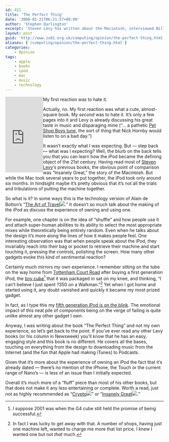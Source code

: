 ```yaml
---
id: 421
title: 'The Perfect Thing'
date: '2008-01-21T06:21:57+00:00'
author: 'Stephen Darlington'
excerpt: 'Steven Levy has written about the Macintosh, interviewed Bill Gates and Steve Jobs and told us all about free software so it''s only fitting that he has also penned a book about the iPod. Here''s what I thought of it.'
layout: post
guid: 'http://www.zx81.org.uk/computing/opinion/the-perfect-thing.html'
aliases: ['/computing/opinion/the-perfect-thing.html']
categories:
    - Opinion
tags:
    - apple
    - books
    - ipod
    - mac
    - music
    - technology
---
```


<iframe align="left" frameborder="0" marginheight="0" marginwidth="0" scrolling="no" src="http://rcm.amazon.com/e/cm?t=zx81orguk00&o=1&p=8&l=as1&asins=0743285239&fc1=000000&IS2=1&lt1=_blank&lc1=0000FF&bc1=000000&bg1=1F1F1F&f=ifr" style="width:120px;height:240px;"></iframe>My first reaction was to hate it.

Actually, no. My first reaction was what a cute, almost-square book. My *second* was to hate it. It’s only a few pages into it and Levy is already discussing his great taste in music and disparaging mine (“… a pathetic [Pet Shop Boys tune](/blog/pet-shop-boys.html), the sort of thing that Nick Hornby would listen to on a bad day.”)

It wasn’t exactly what I was expecting. But — step back — what was I expecting? Well, the blurb on the back tells you that you can learn how the iPod became the defining object of the 21st century. Having read most of [Steven Levy](http://www.stevenlevy.com/)‘s previous books, the obvious point of comparison was “Insanely Great,” the story of the Macintosh. But while the Mac took several years to put together, the iPod took only around six months. In hindsight maybe it’s pretty obvious that it’s not all the trials and tribulations of putting the machine together.

So what is it? In some ways this is the technology version of Alain de Botton’s “[The Art of Travel](http://www.amazon.com/gp/product/0140276629?ie=UTF8&tag=zx81orguk00&linkCode=as2&camp=1789&creative=9325&creativeASIN=0140276629)![](http://www.assoc-amazon.com/e/ir?t=zx81orguk00&l=as2&o=1&a=0140276629).” It doesn’t so much talk about the making of the iPod as discuss the experience of owning and using one.

For example, one chapter is on the idea of “shuffle” and how people use it and attach super-human abilities to its ability to select the most appropriate mixes while theoretically being entirely random. Even when he talks about the design it’s more along the lines of how it makes people feel. One interesting observation was that when people speak about the iPod, they invariably reach into their bag or pocket to retrieve their machine and start touching it, pressing the controls, polishing the screen. How many other gadgets evoke this kind of sentimental reaction?

Certainly much mirrors my own experience. I remember sitting on the tube on the way home from [Tottenham Court Road](http://www.streetsensation.co.uk/tottcrt/tcr_intro.htm) after buying a first generation iPod, the [tiny cube](http://www.flickr.com/photos/21715645@N08/)[^1] that it was packaged in sat on my knee, and thinking, “I can’t believe I just spent ?350 on a Walkman.”[^2] Yet when I got home and started using it, any doubt vanished and quickly it became my most prized gadget.

In fact, as I type this my [fifth generation iPod is on the blink](http://discussions.apple.com/thread.jspa?threadID=1160707&tstart=0). The emotional impact of this neat pile of components being on the verge of failing is quite unlike almost any other gadget I own.

Anyway, I was writing about the book “The Perfect Thing” and not my own experience, so let’s get back to the point. If you’ve ever read any other Levy books (or his column in Newsweek) you’ll know that he has an easy, engaging style and this book is no different. He covers all the bases, touching on everything from the design to downloading music from the Internet (and the fun that Apple had making iTunes) to Podcasts.

Given that it’s more about the experience of owning an iPod the fact that it’s already dated — there’s no mention of the iPhone, the Touch or the current range of Nano’s — is less of an issue than I initially expected.

Overall it’s much more of a “fluff” piece than most of his other books, but that does not make it any less entertaining or complete. Worth a read, just not as highly recommended as “[Crypto](http://www.amazon.com/gp/product/0140244328?ie=UTF8&tag=zx81orguk00&linkCode=as2&camp=1789&creative=9325&creativeASIN=0140244328)![](http://www.assoc-amazon.com/e/ir?t=zx81orguk00&l=as2&o=1&a=0140244328)” or “[Insanely Great](http://www.amazon.com/gp/product/0140291776?ie=UTF8&tag=zx81orguk00&linkCode=as2&camp=1789&creative=9325&creativeASIN=0140291776)![](http://www.assoc-amazon.com/e/ir?t=zx81orguk00&l=as2&o=1&a=0140291776).”
[^1]: I suppose 2001 was when the G4 cube still held the promise of being successful.
[^2]: In fact I was lucky to get away with that. A number of shops, having just one machine left, wanted to charge me more that list price. I knew I wanted one but not *that* much.
